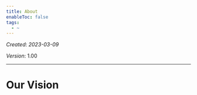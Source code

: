 ```yaml
---
title: About
enableToc: false
tags:
  - ~
---
```


*Created*: *2023-03-09*

*Version*: 1.00

---

# Our Vision
